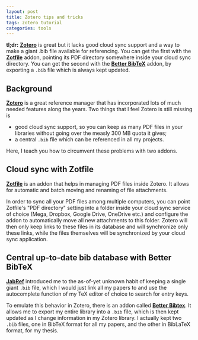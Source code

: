 ```yaml
---
layout: post
title: Zotero tips and tricks
tags: zotero tutorial
categories: tools
---
```


**tl;dr:** [**Zotero**][zotero] is great but it lacks good cloud sync support and a way to make a giant .bib file available for referencing. You can get the first with the [**Zotfile**][zotfile] addon, pointing its PDF directory somewhere inside your cloud sync directory. You can get the second with the [**Better BibTeX**][better-bibtex] addon, by exporting a `.bib` file which is always kept updated.

## Background

[**Zotero**][zotero] is a great reference manager that has incorporated lots of much needed features along the years. Two things that I feel Zotero is still missing is

- good cloud sync support, so you can keep as many PDF files in your libraries without going over the measly 300 MB quota it gives;
- a central `.bib` file which can be referenced in all my projects.

Here, I teach you how to circumvent these problems with two addons.

## Cloud sync with Zotfile

[**Zotfile**][zotfile] is an addon that helps in managing PDF files inside Zotero. It allows for automatic and batch moving and renaming of file attachments.

In order to sync all your PDF files among multiple computers, you can point Zotfile's "PDF directory" setting into a folder inside your cloud sync service of choice (Mega, Dropbox, Google Drive, OneDrive etc.) and configure the addon to automatically move all new attachments to this folder. Zotero will then only keep links to these files in its database and will synchronize only these links, while the files themselves will be synchronized by your cloud sync application.

## Central up-to-date bib database with Better BibTeX

[**JabRef**][jabref] introduced me to the as-of-yet unknown habit of keeping a single giant `.bib` file, which I would just link all my papers to and use the autocomplete function of my TeX editor of choice to search for entry keys.

To emulate this behavior in Zotero, there is an addon called [**Better Bibtex**][better-bibtex]. It allows me to export my entire library into a `.bib` file, which is then kept updated as I change information in my Zotero library. I actually kept two `.bib` files, one in BibTeX format for all my papers, and the other in BibLaTeX format, for my thesis.

[zotfile]: http://zotfile.com/
[jabref]: https://www.jabref.org/
[zotero]: https://www.zotero.org/
[better-bibtex]: https://retorque.re/zotero-better-bibtex/
